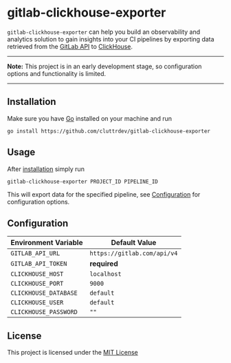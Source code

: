 # gitlab-clickhouse-exporter

`gitlab-clickhouse-exporter` can help you build an observability and analytics
solution to gain insights into your CI pipelines by exporting data retrieved
from the [GitLab API][gitlab-api] to [ClickHouse][clickhouse].

---

**Note:** This project is in an early development stage, so configuration options
and functionality is limited.

---


## Installation

Make sure you have [Go][go-install] installed on your machine and run

```shell
go install https://github.com/cluttrdev/gitlab-clickhouse-exporter
```

## Usage

After [installation](#installation) simply run

```shell
gitlab-clickhouse-exporter PROJECT_ID PIPELINE_ID
```

This will export data for the specified pipeline, see [Configuration](#configuration)
for configuration options.

## Configuration

| Environment Variable  | Default Value               |
| ---                   | ---                         |
| `GITLAB_API_URL`      | `https://gitlab.com/api/v4` |
| `GITLAB_API_TOKEN`    | **required**                |
| `CLICKHOUSE_HOST`     | `localhost`                 |
| `CLICKHOUSE_PORT`     | `9000`                      |
| `CLICKHOUSE_DATABASE` | `default`                   |
| `CLICKHOUSE_USER`     | `default`                   |
| `CLICKHOUSE_PASSWORD` | `""`                        |


## License

This project is licensed under the [MIT License](./LICENSE)

[gitlab-api]: https://docs.gitlab.com/ee/api/rest/
[clickhouse]: https://clickhouse.com/
[go-install]: https://go.dev/doc/install
